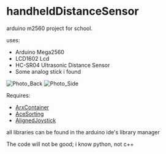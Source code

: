 # handheldDistanceSensor
arduino m2560 project for school.

uses:
* Arduino Mega2560
* LCD1602 Lcd
* HC-SR04 Ultrasonic Distance Sensor
* Some analog stick i found


![Photo_Back](https://github.com/Gibgib52/handheldDistanceSensor/assets/89713712/88fd9eb5-02d7-4a9c-aa6c-f802ea2b5279)
![Photo_Side](https://github.com/Gibgib52/handheldDistanceSensor/assets/89713712/b8c52dc4-f9aa-4420-b0c6-9c36e3aedacd)

Requires:
* [ArxContainer](https://github.com/hideakitai/ArxContainer)
* [AceSorting](https://github.com/bxparks/AceSorting)
* [AlignedJoystick](https://github.com/PalladinoMarco/AlignedJoystick)

all libraries can be found in the arduino ide's library manager

The code will not be good; i know python, not c++
